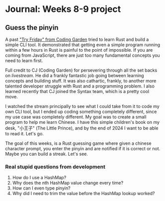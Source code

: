 # Journal: Weeks 8-9 project

## Guess the pinyin

A past ["Try Friday" from Coding Garden](https://www.youtube.com/watch?v=YF_pq7dSMh0) tried to learn Rust and build a simple CLI tool. It demonstrated that getting even a simple program running within a few hours in Rust is painful to the point of impossible. If you are coming from JavaScript, there are just too many fundamental concepts you need to learn first.

Full credit to CJ (Coding Garden) for persevering through all the set backs on _livestream_. He did a frankly fantastic job going between learning concepts and building stuff. It was also cathartic, frankly, to another more talented developer struggle with Rust and a programming problem. I also learned recently that CJ joined the Syntax team, which is a pretty cool move.

I watched the stream principally to see what I could take from it to code my own CLI tool, but I ended up coding something completely different, since my use case was completely different. My goal was to create a small program to help me learn Chinese. I have this simple children's book on my desk, "小王子" (The Little Prince), and by the end of 2024 I want to be able to read it. Let's go.

The goal of this weeks, is a Rust guessing game where given a chinese character prompt, you enter the  pinyin and are notified if it is correct or not. Maybe you can build a streak. Let's see.

### Real stupid questions from development

1. How do I use a HashMap?
1. Why does the nth HashMap value change every time?
1. How can I even type pinyin?
1. Why did I need to trim the value before the HashMap lookup worked?
